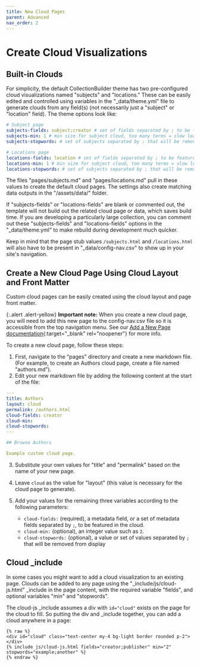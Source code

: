 ```yaml
---
title: New Cloud Pages
parent: Advanced
nav_order: 2
---
```


# Create Cloud Visualizations

## Built-in Clouds

For simplicity, the default CollectionBuilder theme has two pre-configured cloud visualizations named "subjects" and "locations." 
These can be easily edited and controlled using variables in the "_data/theme.yml" file to generate clouds from any field(s) (not necessarily just a "subject" or "location" field). 
The theme options look like:

```yaml
# Subject page
subjects-fields: subject;creator # set of fields separated by ; to be featured in the cloud
subjects-min: 1 # min size for subject cloud, too many terms = slow load time!
subjects-stopwords: # set of subjects separated by ; that will be removed from display, e.g. boxers;boxing

# Locations page
locations-fields: location # set of fields separated by ; to be featured in the cloud
locations-min: 1 # min size for subject cloud, too many terms = slow load time!
locations-stopwords: # set of subjects separated by ; that will be removed from display, e.g. boxers;boxing
```

The files "pages/subjects.md" and "pages/locations.md" pull in these values to create the default cloud pages. 
The settings also create matching data outputs in the "/assets/data/" folder.

If "subjects-fields" or "locations-fields" are blank or commented out, the template will not build out the related cloud page or data, which saves build time. 
If you are developing a particularly large collection, you can comment out these "subjects-fields" and "locations-fields" options in the "_data/theme.yml" to make rebuild during development much quicker. 

Keep in mind that the page stub values `/subjects.html` and `/locations.html` will also have to be present in "_data/config-nav.csv" to show up in your site's navigation. 

## Create a New Cloud Page Using Cloud Layout and Front Matter

Custom cloud pages can be easily created using the cloud layout and page front matter. 

{:.alert .alert-yellow}
**Important note:** When you create a new cloud page, you will need to add this new page to the config-nav.csv file so it is accessible from the top navigation menu. See our [Add a New Page documentation](https://collectionbuilder.github.io/cb-docs/docs/pages/add_page/#add-a-new-page-to-the-nav){:target="_blank" rel="noopener"} for more info.

To create a new cloud page, follow these steps:

1. First, navigate to the "pages" directory and create a new markdown file. (For example, to create an Authors cloud page, create a file named "authors.md").
2. Edit your new markdown file by adding the following content at the start of the file:

```yaml
---
title: Authors
layout: cloud
permalink: /authors.html
cloud-fields: creator
cloud-min: 
cloud-stopwords:
---

## Browse Authors

Example custom cloud page.
```
3. Substitute your own values for "title" and "permalink" based on the name of your new page. 
4. Leave `cloud` as the value for "layout" (this value is necessary for the cloud page to generate).
5. Add your values for the remaining three variables according to the following parameters:

    - `cloud-fields:` (required), a metadata field, or a set of metadata fields separated by `;`, to be featured in the cloud.
    - `cloud-min:` (optional), an integer value such as `2`.
    - `cloud-stopwords:` (optional), a value or set of values separated by `;` that will be removed from display

## Cloud _include 

In some cases you might want to add a cloud visualization to an existing page.
Clouds can be added to any page using the "_include/js/cloud-js.html" _include in the page content, with the required variable "fields", and optional variables "min" and "stopwords". 

The cloud-js _include assumes a div with `id="cloud"` exists on the page for the cloud to fill.
So putting the div and _include together, you can add a cloud anywhere in a page:
```
{% raw %}
<div id="cloud" class="text-center my-4 bg-light border rounded p-2"></div>
{% include js/cloud-js.html fields="creator;publisher" min="2" stopwords="example;another" %}
{% endraw %}
```